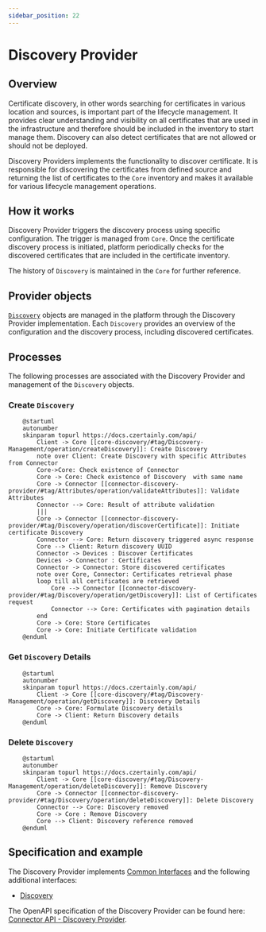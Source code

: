 ```yaml
---
sidebar_position: 22
---
```


# Discovery Provider

## Overview

Certificate discovery, in other words searching for certificates in various location and sources, is important part of the lifecycle management. It provides clear understanding and visibility on all certificates that are used in the infrastructure and therefore should be included in the inventory to start manage them. Discovery can also detect certificates that are not allowed or should not be deployed.

Discovery Providers implements the functionality to discover certificate. It is responsible for discovering the certificates from defined source and returning the list of certificates to the `Core` inventory and makes it available for various lifecycle management operations.

## How it works

Discovery Provider triggers the discovery process using specific configuration. The trigger is managed from `Core`. Once the certificate discovery process is initiated, platform periodically checks for the discovered certificates that are included in the certificate inventory.

The history of `Discovery` is maintained in the `Core` for further reference.

## Provider objects

[`Discovery`](../concept-design/modules/certificate-discovery.md) objects are managed in the platform through the Discovery Provider implementation.
Each `Discovery` provides an overview of the configuration and the discovery process, including discovered certificates.

## Processes

The following processes are associated with the Discovery Provider and management of the `Discovery` objects.

### Create `Discovery`

```plantuml
    @startuml
    autonumber
    skinparam topurl https://docs.czertainly.com/api/
        Client -> Core [[core-discovery/#tag/Discovery-Management/operation/createDiscovery]]: Create Discovery
        note over Client: Create Discovery with specific Attributes from Connector
        Core->Core: Check existence of Connector
        Core -> Core: Check existence of Discovery  with same name
        Core -> Connector [[connector-discovery-provider/#tag/Attributes/operation/validateAttributes]]: Validate Attributes
        Connector --> Core: Result of attribute validation
        |||
        Core -> Connector [[connector-discovery-provider/#tag/Discovery/operation/discoverCertificate]]: Initiate certificate Discovery
        Connector --> Core: Return discovery triggered async response
        Core --> Client: Return discovery UUID
        Connector -> Devices : Discover Certificates
        Devices -> Connector : Certificates
        Connector -> Connector: Store discovered certificates
        note over Core, Connector: Certificates retrieval phase
        loop till all certificates are retrieved
            Core --> Connector [[connector-discovery-provider/#tag/Discovery/operation/getDiscovery]]: List of Certificates request
            Connector --> Core: Certificates with pagination details
        end
        Core -> Core: Store Certificates
        Core -> Core: Initiate Certificate validation
    @enduml
```

### Get `Discovery` Details

```plantuml
    @startuml
    autonumber
    skinparam topurl https://docs.czertainly.com/api/
        Client -> Core [[core-discovery/#tag/Discovery-Management/operation/getDiscovery]]: Discovery Details
        Core -> Core: Formulate Discovery details
        Core -> Client: Return Discovery details
    @enduml
```


### Delete `Discovery`

```plantuml
    @startuml
    autonumber
    skinparam topurl https://docs.czertainly.com/api/
        Client -> Core [[core-discovery/#tag/Discovery-Management/operation/deleteDiscovery]]: Remove Discovery
        Core -> Connector [[connector-discovery-provider/#tag/Discovery/operation/deleteDiscovery]]: Delete Discovery
        Connector --> Core: Discovery removed
        Core -> Core : Remove Discovery
        Core --> Client: Discovery reference removed
    @enduml
```

## Specification and example

The Discovery Provider implements [Common Interfaces](common-interfaces/overview.md) and the following additional interfaces:
- [Discovery](/api/connector-discovery-provider/#tag/Discovery)

The OpenAPI specification of the Discovery Provider can be found here: [Connector API - Discovery Provider](/api/connector-discovery-provider/).
